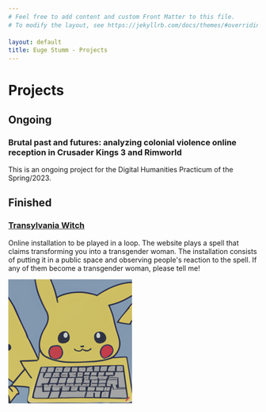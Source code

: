 ```yaml
---
# Feel free to add content and custom Front Matter to this file.
# To modify the layout, see https://jekyllrb.com/docs/themes/#overriding-theme-defaults

layout: default
title: Euge Stumm - Projects
---
```



# Projects

## Ongoing

### Brutal past and futures: analyzing colonial violence online reception in Crusader Kings 3 and Rimworld

This is an ongoing project for the Digital Humanities Practicum of the Spring/2023.


## Finished

### [Transylvania Witch](https://transylvania-witch.tumblr.com/)
Online installation to be played in a loop. The website plays a spell that claims transforming you into a transgender woman. The installation consists of putting it in a public space and observing people's reaction to the spell. If any of them become a transgender woman, please tell me!



![Person working on the computer](/img/unboxing.png) 
